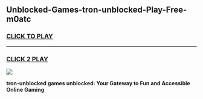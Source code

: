 
## Unblocked-Games-tron-unblocked-Play-Free-m0atc
<h3>
<a href="https://premium76.site?title=tron-unblocked&ref=21A">CLICK TO PLAY</a></h3>
<hr>

<h3>
<a href="https://premium76.site?title=tron-unblocked&ref=21A">CLICK 2 PLAY</a>
  
</h3>

<a href="https://premium76.site?title=tron-unblocked&ref=21A"><img src="https://clearcache.store/games.png"></a>


**tron-unblocked games unblocked: Your Gateway to Fun and Accessible Online Gaming**
